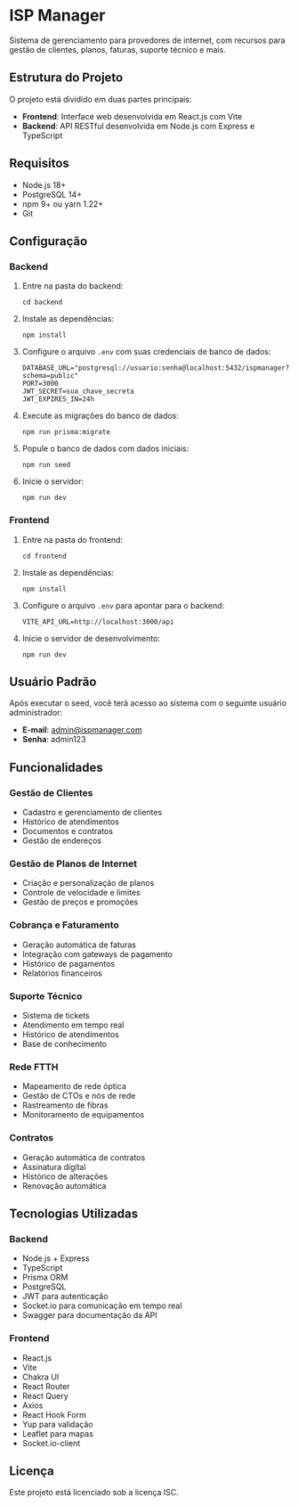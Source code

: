 # ISP Manager

Sistema de gerenciamento para provedores de internet, com recursos para gestão de clientes, planos, faturas, suporte técnico e mais.

## Estrutura do Projeto

O projeto está dividido em duas partes principais:

- **Frontend**: Interface web desenvolvida em React.js com Vite
- **Backend**: API RESTful desenvolvida em Node.js com Express e TypeScript

## Requisitos

- Node.js 18+
- PostgreSQL 14+
- npm 9+ ou yarn 1.22+
- Git

## Configuração

### Backend

1. Entre na pasta do backend:
   ```
   cd backend
   ```

2. Instale as dependências:
   ```
   npm install
   ```

3. Configure o arquivo `.env` com suas credenciais de banco de dados:
   ```
   DATABASE_URL="postgresql://usuario:senha@localhost:5432/ispmanager?schema=public"
   PORT=3000
   JWT_SECRET=sua_chave_secreta
   JWT_EXPIRES_IN=24h
   ```

4. Execute as migrações do banco de dados:
   ```
   npm run prisma:migrate
   ```

5. Popule o banco de dados com dados iniciais:
   ```
   npm run seed
   ```

6. Inicie o servidor:
   ```
   npm run dev
   ```

### Frontend

1. Entre na pasta do frontend:
   ```
   cd frontend
   ```

2. Instale as dependências:
   ```
   npm install
   ```

3. Configure o arquivo `.env` para apontar para o backend:
   ```
   VITE_API_URL=http://localhost:3000/api
   ```

4. Inicie o servidor de desenvolvimento:
   ```
   npm run dev
   ```

## Usuário Padrão

Após executar o seed, você terá acesso ao sistema com o seguinte usuário administrador:

- **E-mail**: admin@ispmanager.com
- **Senha**: admin123

## Funcionalidades

### Gestão de Clientes
- Cadastro e gerenciamento de clientes
- Histórico de atendimentos
- Documentos e contratos
- Gestão de endereços

### Gestão de Planos de Internet
- Criação e personalização de planos
- Controle de velocidade e limites
- Gestão de preços e promoções

### Cobrança e Faturamento
- Geração automática de faturas
- Integração com gateways de pagamento
- Histórico de pagamentos
- Relatórios financeiros

### Suporte Técnico
- Sistema de tickets
- Atendimento em tempo real
- Histórico de atendimentos
- Base de conhecimento

### Rede FTTH
- Mapeamento de rede óptica
- Gestão de CTOs e nós de rede
- Rastreamento de fibras
- Monitoramento de equipamentos

### Contratos
- Geração automática de contratos
- Assinatura digital
- Histórico de alterações
- Renovação automática

## Tecnologias Utilizadas

### Backend
- Node.js + Express
- TypeScript
- Prisma ORM
- PostgreSQL
- JWT para autenticação
- Socket.io para comunicação em tempo real
- Swagger para documentação da API

### Frontend
- React.js
- Vite
- Chakra UI
- React Router
- React Query
- Axios
- React Hook Form
- Yup para validação
- Leaflet para mapas
- Socket.io-client

## Licença

Este projeto está licenciado sob a licença ISC. 